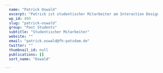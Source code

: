 ```yaml
---
  name: "Patrick Oswald"
  excerpt: "Patrick ist studentischer Mitarbeiter am Interaction Design Lab der Fachhochschule Potsdam."
  wp_id: 493
  slug: "patrick-oswald"
  group: "Past Students"
  subtitle: "Studentischer Mitarbeiter"
  website: ""
  email: "patrick.oswald@fh-potsdam.de"
  twitter: ""
  thumbnail_id: null
  publications: []
  sort_name: "Oswald"

---
```

